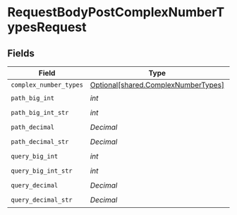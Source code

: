 # RequestBodyPostComplexNumberTypesRequest


## Fields

| Field                                                                            | Type                                                                             | Required                                                                         | Description                                                                      |
| -------------------------------------------------------------------------------- | -------------------------------------------------------------------------------- | -------------------------------------------------------------------------------- | -------------------------------------------------------------------------------- |
| `complex_number_types`                                                           | [Optional[shared.ComplexNumberTypes]](../../models/shared/complexnumbertypes.md) | :heavy_minus_sign:                                                               | N/A                                                                              |
| `path_big_int`                                                                   | *int*                                                                            | :heavy_check_mark:                                                               | N/A                                                                              |
| `path_big_int_str`                                                               | *int*                                                                            | :heavy_check_mark:                                                               | N/A                                                                              |
| `path_decimal`                                                                   | *Decimal*                                                                        | :heavy_check_mark:                                                               | N/A                                                                              |
| `path_decimal_str`                                                               | *Decimal*                                                                        | :heavy_check_mark:                                                               | N/A                                                                              |
| `query_big_int`                                                                  | *int*                                                                            | :heavy_check_mark:                                                               | N/A                                                                              |
| `query_big_int_str`                                                              | *int*                                                                            | :heavy_check_mark:                                                               | N/A                                                                              |
| `query_decimal`                                                                  | *Decimal*                                                                        | :heavy_check_mark:                                                               | N/A                                                                              |
| `query_decimal_str`                                                              | *Decimal*                                                                        | :heavy_check_mark:                                                               | N/A                                                                              |